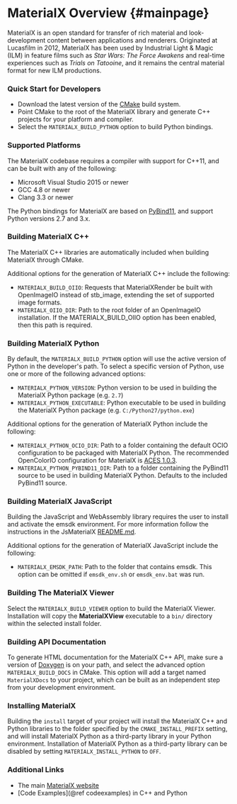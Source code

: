 # MaterialX Overview {#mainpage}

MaterialX is an open standard for transfer of rich material and look-development content between applications and renderers.  Originated at Lucasfilm in 2012, MaterialX has been used by Industrial Light & Magic (ILM) in feature films such as _Star Wars: The Force Awakens_ and real-time experiences such as _Trials on Tatooine_, and it remains the central material format for new ILM productions.

### Quick Start for Developers

- Download the latest version of the [CMake](https://cmake.org) build system.
- Point CMake to the root of the MaterialX library and generate C++ projects for your platform and compiler.
- Select the `MATERIALX_BUILD_PYTHON` option to build Python bindings.

### Supported Platforms

The MaterialX codebase requires a compiler with support for C++11, and can be built with any of the following:

- Microsoft Visual Studio 2015 or newer
- GCC 4.8 or newer
- Clang 3.3 or newer

The Python bindings for MaterialX are based on [PyBind11](https://github.com/pybind/pybind11), and support Python versions 2.7 and 3.x.

### Building MaterialX C++

The MaterialX C++ libraries are automatically included when building MaterialX through CMake.

Additional options for the generation of MaterialX C++ include the following:

- `MATERIALX_BUILD_OIIO`: Requests that MaterialXRender be built with OpenImageIO instead of stb_image, extending the set of supported image formats.
- `MATERIALX_OIIO_DIR`: Path to the root folder of an OpenImageIO installation.  If the MATERIALX_BUILD_OIIO option has been enabled, then this path is required.

### Building MaterialX Python

By default, the `MATERIALX_BUILD_PYTHON` option will use the active version of Python in the developer's path.  To select a specific version of Python, use one or more of the following advanced options:

- `MATERIALX_PYTHON_VERSION`: Python version to be used in building the MaterialX Python package (e.g. `2.7`)
- `MATERIALX_PYTHON_EXECUTABLE`: Python executable to be used in building the MaterialX Python package (e.g. `C:/Python27/python.exe`)

Additional options for the generation of MaterialX Python include the following:

- `MATERIALX_PYTHON_OCIO_DIR`: Path to a folder containing the default OCIO configuration to be packaged with MaterialX Python. The recommended OpenColorIO configuration for MaterialX is [ACES 1.0.3](https://github.com/imageworks/OpenColorIO-Configs/tree/master/aces_1.0.3).
- `MATERIALX_PYTHON_PYBIND11_DIR`: Path to a folder containing the PyBind11 source to be used in building MaterialX Python. Defaults to the included PyBind11 source.

### Building MaterialX JavaScript

Building the JavaScript and WebAssembly library requires the user to install and activate the emsdk environment. For more information follow the instructions in the JsMaterialX [README.md](../../source/JsMaterialX/README.md).

Additional options for the generation of MaterialX JavaScript include the following:

- `MATERIALX_EMSDK_PATH`: Path to the folder that contains emsdk. This option can be omitted if `emsdk_env.sh` or `emsdk_env.bat` was run. 

### Building The MaterialX Viewer

Select the `MATERIALX_BUILD_VIEWER` option to build the MaterialX Viewer.  Installation will copy the **MaterialXView** executable to a `bin/` directory within the selected install folder.

### Building API Documentation

To generate HTML documentation for the MaterialX C++ API, make sure a version of [Doxygen](https://www.doxygen.org/) is on your path, and select the advanced option `MATERIALX_BUILD_DOCS` in CMake.  This option will add a target named `MaterialXDocs` to your project, which can be built as an independent step from your development environment.

### Installing MaterialX

Building the `install` target of your project will install the MaterialX C++ and Python libraries to the folder specified by the `CMAKE_INSTALL_PREFIX` setting, and will install MaterialX Python as a third-party library in your Python environment.  Installation of MaterialX Python as a third-party library can be disabled by setting `MATERIALX_INSTALL_PYTHON` to `OFF`.

### Additional Links

- The main [MaterialX website](http://www.materialx.org)
- [Code Examples](@ref codeexamples) in C++ and Python
